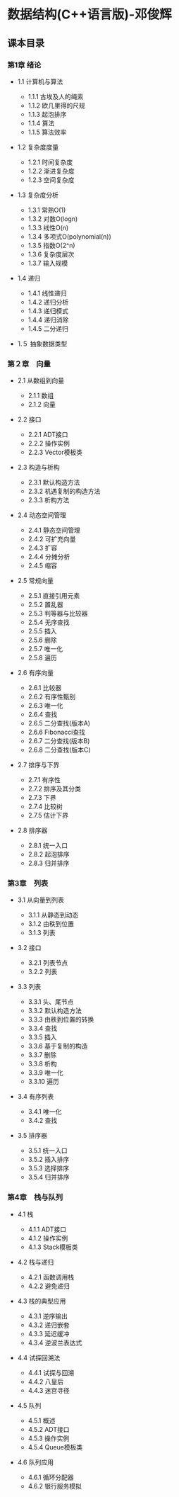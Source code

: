
# 数据结构(C++语言版)-邓俊辉

## 课本目录

### 第1章 绪论

- 1.1 计算机与算法
  - 1.1.1 古埃及人的绳索
  - 1.1.2 欧几里得的尺规
  - 1.1.3 起泡排序
  - 1.1.4 算法
  - 1.1.5 算法效率

- 1.2 复杂度度量
  - 1.2.1 时间复杂度
  - 1.2.2 渐进复杂度
  - 1.2.3 空间复杂度

- 1.3 复杂度分析
  - 1.3.1 常熟O(1)
  - 1.3.2 对数O(logn)
  - 1.3.3 线性O(n)
  - 1.3.4 多项式O(polynomial(n))
  - 1.3.5 指数O(2^n)
  - 1.3.6 复杂度层次
  - 1.3.7 输入规模

- 1.4 递归
  - 1.4.1 线性递归
  - 1.4.2 递归分析
  - 1.4.3 递归模式
  - 1.4.4 递归消除
  - 1.4.5 二分递归

- 1.５ 抽象数据类型


### 第２章　向量

- 2.1 从数组到向量
  - 2.1.1 数组
  - 2.1.2 向量
  
- 2.2 接口
  - 2.2.1 ADT接口
  - 2.2.2 操作实例
  - 2.2.3 Vector模板类
  
- 2.3 构造与析构
  - 2.3.1 默认构造方法
  - 2.3.2 机遇复制的构造方法
  - 2.3.3 析构方法
  
- 2.4 动态空间管理
  - 2.4.1 静态空间管理
  - 2.4.2 可扩充向量
  - 2.4.3 扩容
  - 2.4.4 分摊分析
  - 2.4.5 缩容
  
- 2.5 常规向量
  - 2.5.1 直接引用元素
  - 2.5.2 置乱器
  - 2.5.3 判等器与比较器
  - 2.5.4 无序查找
  - 2.5.5 插入
  - 2.5.6 删除
  - 2.5.7 唯一化
  - 2.5.8 遍历
  
- 2.6 有序向量
  - 2.6.1 比较器
  - 2.6.2 有序性甄别
  - 2.6.3 唯一化
  - 2.6.4 查找
  - 2.6.5 二分查找(版本A)
  - 2.6.6 Fibonacci查找
  - 2.6.7 二分查找(版本B)
  - 2.6.8 二分查找(版本C)  
  
- 2.7 排序与下界
  - 2.7.1 有序性
  - 2.7.2 排序及其分类
  - 2.7.3 下界
  - 2.7.4 比较树
  - 2.7.5 估计下界
  
- 2.8 排序器
  - 2.8.1 统一入口
  - 2.8.2 起泡排序
  - 2.8.3 归并排序

### 第3章　列表

- 3.1 从向量到列表
  - 3.1.1 从静态到动态
  - 3.1.2 由秩到位置
  - 3.1.3 列表
  
- 3.2 接口
  - 3.2.1 列表节点
  - 3.2.2 列表
  
- 3.3 列表
  - 3.3.1 头、尾节点
  - 3.3.2 默认构造方法
  - 3.3.3 由秩到位置的转换
  - 3.3.4 查找
  - 3.3.5 插入
  - 3.3.6 基于复制的构造
  - 3.3.7 删除
  - 3.3.8 析构
  - 3.3.9 唯一化
  - 3.3.10 遍历
  
- 3.4 有序列表
  - 3.4.1 唯一化
  - 3.4.2 查找
  
- 3.5 排序器
  - 3.5.1 统一入口
  - 3.5.2 插入排序
  - 3.5.3 选择排序
  - 3.5.4 归并排序
  
### 第4章　栈与队列

- 4.1 栈
  - 4.1.1 ADT接口
  - 4.1.2 操作实例
  - 4.1.3 Stack模板类

- 4.2 栈与递归
  - 4.2.1 函数调用栈
  - 4.2.2 避免递归
  
- 4.3 栈的典型应用
  - 4.3.1 逆序输出
  - 4.3.2 递归嵌套
  - 4.3.3 延迟缓冲
  - 4.3.4 逆波兰表达式

- 4.4 试探回溯法
  - 4.4.1 试探与回溯
  - 4.4.2 八皇后
  - 4.4.3 迷宫寻径

- 4.5 队列
  - 4.5.1 概述
  - 4.5.2 ADT接口
  - 4.5.3 操作实例
  - 4.5.4 Queue模板类

- 4.6 队列应用
  - 4.6.1 循环分配器
  - 4.6.2 银行服务模拟

